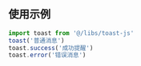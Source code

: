 



## 使用示例

```js
import toast from '@/libs/toast-js'
toast('普通消息')
toast.success('成功提醒')
toast.error('错误消息')
```